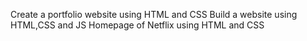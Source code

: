 Create a portfolio website using HTML and CSS
Build a website using HTML,CSS and JS
Homepage of Netflix using HTML and CSS
